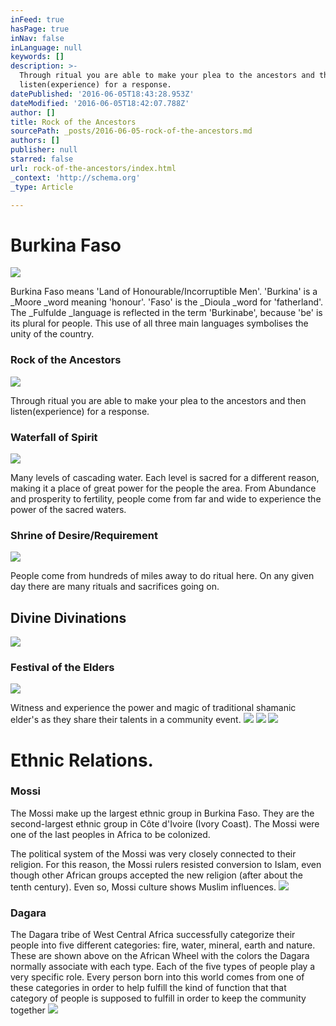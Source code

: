 ```yaml
---
inFeed: true
hasPage: true
inNav: false
inLanguage: null
keywords: []
description: >-
  Through ritual you are able to make your plea to the ancestors and then
  listen(experience) for a response.
datePublished: '2016-06-05T18:43:28.953Z'
dateModified: '2016-06-05T18:42:07.788Z'
author: []
title: Rock of the Ancestors
sourcePath: _posts/2016-06-05-rock-of-the-ancestors.md
authors: []
publisher: null
starred: false
url: rock-of-the-ancestors/index.html
_context: 'http://schema.org'
_type: Article

---
```

# Burkina Faso
![](https://the-grid-user-content.s3-us-west-2.amazonaws.com/80ec0cfe-26cc-450a-a5ac-08114e78a756.jpg)

Burkina Faso means 'Land of Honourable/Incorruptible Men'. 'Burkina' is a _Moore _word meaning 'honour'. 'Faso' is the _Dioula _word for 'fatherland'. The _Fulfulde _language is reflected in the term 'Burkinabe', because 'be' is its plural for people. This use of all three main languages symbolises the unity of the country.

### Rock of the Ancestors
![](https://the-grid-user-content.s3-us-west-2.amazonaws.com/0724669f-937e-4326-879a-9064d9599b25.jpg)

Through ritual you are able to make your plea to the ancestors and then listen(experience) for a response.

### Waterfall of Spirit
![](https://the-grid-user-content.s3-us-west-2.amazonaws.com/dc52a6eb-558d-42f5-8065-3222bf59d44d.jpg)

Many levels of cascading water. Each level is sacred for a different reason, making it a place of great power for the people the area. From Abundance and prosperity to fertility, people come from far and wide to experience the power of the sacred waters.

### Shrine of Desire/Requirement
![](https://the-grid-user-content.s3-us-west-2.amazonaws.com/62137b1e-c6f8-4e31-85f7-5b66c13cdcd5.jpg)

People come from hundreds of miles away to do ritual here. On any given day there are many rituals and sacrifices going on.

## Divine Divinations
![](https://the-grid-user-content.s3-us-west-2.amazonaws.com/17f80d2e-1ac0-413b-8b71-9f7bf9270b5a.jpg)

### Festival of the Elders
![](https://the-grid-user-content.s3-us-west-2.amazonaws.com/c209c926-f072-4a03-9de1-9fa48c18bdf5.jpg)

Witness and experience the power and magic of traditional shamanic elder's as they share their talents in a community event.
![](https://the-grid-user-content.s3-us-west-2.amazonaws.com/b7b0c16c-f7ea-4a07-86c9-ef1db422cea3.jpg)
![](https://the-grid-user-content.s3-us-west-2.amazonaws.com/b6ebc204-baff-4def-be6f-51749a5fc716.jpg)
![](https://the-grid-user-content.s3-us-west-2.amazonaws.com/3672bd98-b0d3-490a-aa1f-2694153a22e4.jpg)

# Ethnic Relations. 

### Mossi

The Mossi make up the largest ethnic group in Burkina Faso. They are the second-largest ethnic group in Côte d'Ivoire (Ivory Coast). The Mossi were one of the last peoples in Africa to be colonized. 

The political system of the Mossi was very closely connected to their religion. For this reason, the Mossi rulers resisted conversion to Islam, even though other African groups accepted the new religion (after about the tenth century). Even so, Mossi culture shows Muslim influences. ![](https://the-grid-user-content.s3-us-west-2.amazonaws.com/5a5b1cbc-07e5-483c-b4c9-b37de7acd96c.jpg)

### Dagara

The Dagara tribe of West Central Africa successfully categorize their people into five different categories: fire, water, mineral, earth and nature. These are shown above on the African Wheel with the colors the Dagara normally associate with each type. Each of the five types of people play a very specific role. Every person born into this world comes from one of these categories in order to help fulfill the kind of function that that category of people is supposed to fulfill in order to keep the community together
![](https://the-grid-user-content.s3-us-west-2.amazonaws.com/ca821406-7fb6-4f6d-93e3-dce282434585.jpg)